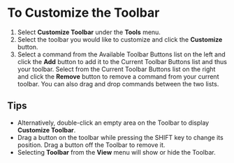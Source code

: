 # To Customize the Toolbar

1. Select **Customize Toolbar** under the **Tools** menu.
2. Select the toolbar you would like to customize and click the **Customize**
button.
3. Select a command from the Available Toolbar Buttons list on the left and
click the **Add** button to add it to the Current Toolbar Buttons list and
thus your toolbar. Select from the Current Toolbar Buttons list on the right
and click the **Remove** button to remove a command from your current
toolbar. You can also drag and drop commands between the two lists.

## Tips

- Alternatively, double-click an empty area on the Toolbar to display **Customize Toolbar**.
- Drag a button on the toolbar while pressing the SHIFT key to change
its position. Drag a button off the Toolbar to remove it.
- Selecting **Toolbar** from the **View** menu will show or hide the
Toolbar.
